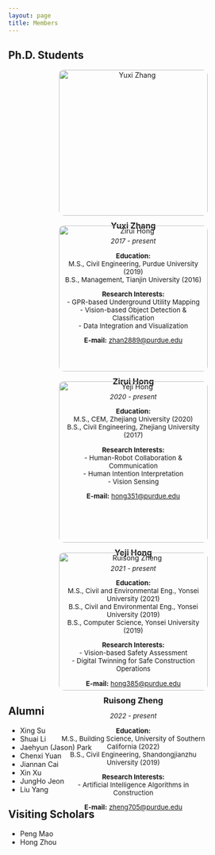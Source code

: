 ```yaml
---
layout: page
title: Members
---
```


<style>
  .students-container {
    display: flex;
    flex-wrap: wrap;
    justify-content: space-around;
    gap: 20px;
  }
  .student-card {
    width: 300px;
    text-align: center;
  }
  .student-card img {
    width: 100%;
    height: auto;
    border-radius: 10px;
  }
  .student-card h3 {
    margin: 10px 0 5px;
  }
  p {
    font-size: 10pt;
  }
</style>


## Ph.D. Students

<div class="students-container">
  <div class="student-card">
    <img src="https://github.com/user-attachments/assets/95903ed4-068a-4564-8840-fe84018269e4" alt="Yuxi Zhang">
    <h3>Yuxi Zhang</h3>
    <p><i>2017 - present</i></p>
    <p><strong>Education:</strong><br>
    M.S., Civil Engineering, Purdue University (2019)<br>
    B.S., Management, Tianjin University (2016)</p>
    <p><strong>Research Interests:</strong><br>
    - GPR-based Underground Utility Mapping<br>
    - Vision-based Object Detection & Classification<br>
    - Data Integration and Visualization</p>
    <p><strong>E-mail:</strong> <a href="mailto:zhan2889@purdue.edu">zhan2889@purdue.edu</a></p>
  </div>

  <div class="student-card">
    <img src="https://github.com/user-attachments/assets/5d8145ff-c953-400b-9e1c-36605a124a0a" alt="Zirui Hong">
    <h3>Zirui Hong</h3>
    <p><i>2020 - present</i></p>
    <p><strong>Education:</strong><br>
    M.S., CEM, Zhejiang University (2020)<br>
    B.S., Civil Engineering, Zhejiang University (2017)</p>
    <p><strong>Research Interests:</strong><br>
    - Human-Robot Collaboration & Communication<br>
    - Human Intention Interpretation<br>
    - Vision Sensing</p>
    <p><strong>E-mail:</strong> <a href="mailto:hong351@purdue.edu">hong351@purdue.edu</a></p>
  </div>

  <div class="student-card">
    <img src="https://github.com/user-attachments/assets/12732c5d-c872-45cb-a968-9272168213d5" alt="Yeji Hong">
    <h3>Yeji Hong</h3>
    <p><i>2021 - present</i></p>
    <p><strong>Education:</strong><br>
    M.S., Civil and Environmental Eng., Yonsei University (2021)<br>
    B.S., Civil and Environmental Eng., Yonsei University (2019)<br>
    B.S., Computer Science, Yonsei University (2019)</p>
    <p><strong>Research Interests:</strong><br>
    - Vision-based Safety Assessment<br>
    - Digital Twinning for Safe Construction Operations</p>
    <p><strong>E-mail:</strong> <a href="mailto:hong385@purdue.edu">hong385@purdue.edu</a></p>
  </div>

  <div class="student-card">
    <img src="https://github.com/user-attachments/assets/83e7f057-e0ec-4db1-b362-5edc8c08dc36" alt="Ruisong Zheng">
    <h3>Ruisong Zheng</h3>
    <p><i>2022 - present</i></p>
    <p><strong>Education:</strong><br>
    M.S., Building Science, University of Southern California (2022)<br>
    B.S., Civil Engineering, Shandongjianzhu University (2019)</p>
    <p><strong>Research Interests:</strong><br>
    - Artificial Intelligence Algorithms in Construction</p>
    <p><strong>E-mail:</strong> <a href="mailto:zheng705@purdue.edu">zheng705@purdue.edu</a></p>
  </div>
</div>


## Alumni
* Xing Su
* Shuai Li
* Jaehyun (Jason) Park
* Chenxi Yuan
* Jiannan Cai
* Xin Xu
* JungHo Jeon
* Liu Yang

## Visiting Scholars
* Peng Mao
* Hong Zhou
